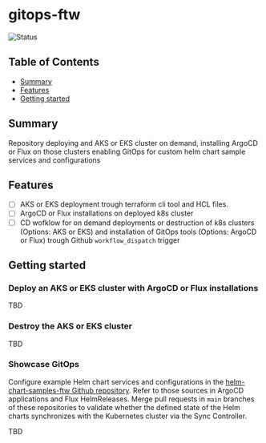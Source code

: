 # gitops-ftw

![Status](https://img.shields.io/badge/Status-On%20Hold-orange)

## Table of Contents

+ [Summary](#summary)
+ [Features](#features)
+ [Getting started](#getting-started)

## Summary

Repository deploying and AKS or EKS cluster on demand, installing ArgoCD or Flux on those clusters enabling GitOps for custom helm chart sample services and configurations

## Features

- [ ] AKS or EKS deployment trough terraform cli tool and HCL files. 
- [ ] ArgoCD or Flux installations on deployed k8s cluster
- [ ] CD wofklow for on demand deployments or destruction of k8s clusters (Options: AKS or EKS) and installation of GitOps tools (Options: ArgoCD or Flux) trough Github `workflow_dispatch` trigger

## Getting started

### Deploy an AKS or EKS cluster with ArgoCD or Flux installations

TBD

### Destroy the AKS or EKS cluster

TBD

### Showcase GitOps

Configure example Helm chart services and configurations in the [helm-chart-samples-ftw Github repository](https://github.com/MGTheTrain/helm-chart-samples-ftw). Refer to those sources in ArgoCD applications and Flux HelmReleases. Merge pull requests in `main` branches of these repositories to validate whether the defined state of the Helm charts synchronizes with the Kubernetes cluster via the Sync Controller.

TBD
